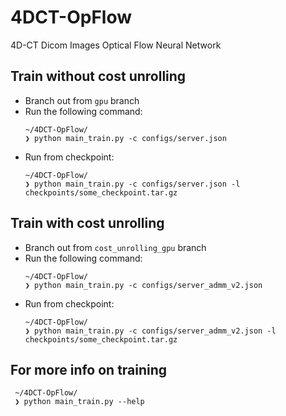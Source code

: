 # 4DCT-OpFlow
4D-CT Dicom Images Optical Flow Neural Network

## Train without cost unrolling
- Branch out from `gpu` branch
- Run the following command:
  ```
  ~/4DCT-OpFlow/
  ❯ python main_train.py -c configs/server.json
  ```
- Run from checkpoint:
  ```
  ~/4DCT-OpFlow/
  ❯ python main_train.py -c configs/server.json -l checkpoints/some_checkpoint.tar.gz
  ```
  
## Train with cost unrolling
- Branch out from `cost_unrolling_gpu` branch
- Run the following command:
  ```
  ~/4DCT-OpFlow/
  ❯ python main_train.py -c configs/server_admm_v2.json
  ```
- Run from checkpoint:
  ```
  ~/4DCT-OpFlow/
  ❯ python main_train.py -c configs/server_admm_v2.json -l checkpoints/some_checkpoint.tar.gz
  ```
## For more info on training
 ```
  ~/4DCT-OpFlow/
  ❯ python main_train.py --help
 ```

